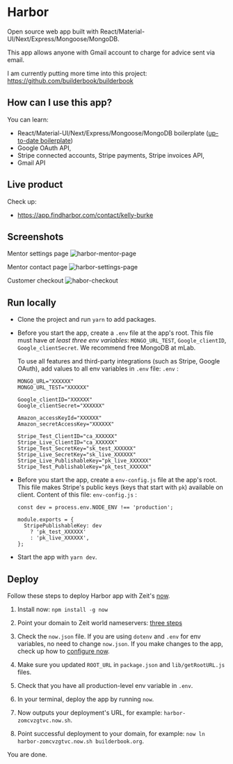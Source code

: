 # Harbor
Open source web app built with React/Material-UI/Next/Express/Mongoose/MongoDB.

This app allows anyone with Gmail account to charge for advice sent via email.

I am currently putting more time into this project:
https://github.com/builderbook/builderbook


## How can I use this app?

You can learn:
- React/Material-UI/Next/Express/Mongoose/MongoDB boilerplate ([up-to-date boilerplate](https://github.com/builderbook/builderbook))
- Google OAuth API, 
- Stripe connected accounts, Stripe payments, Stripe invoices API,
- Gmail API


## Live product

Check up:
- https://app.findharbor.com/contact/kelly-burke


## Screenshots

Mentor settings page
![harbor-mentor-page](https://user-images.githubusercontent.com/10218864/35487210-e5c3dd44-042d-11e8-8e6c-2e4673fac929.png)

Mentor contact page
![harbor-settings-page](https://user-images.githubusercontent.com/10218864/35487211-e5dcb77e-042d-11e8-9fa7-1fe6eb151ef4.png)

Customer checkout
![habor-checkout](https://user-images.githubusercontent.com/10218864/35487337-3bbb9006-042f-11e8-80da-4cfab3a17fbb.png)


## Run locally
- Clone the project and run `yarn` to add packages.
- Before you start the app, create a `.env` file at the app's root. This file must have _at least three env variables_: `MONGO_URL_TEST`, `Google_clientID`, `Google_clientSecret`. We recommend free MongoDB at mLab.

  To use all features and third-party integrations (such as Stripe, Google OAuth), add values to all env variables in `.env` file:
  `.env` :
  ```
  MONGO_URL="XXXXXX"
  MONGO_URL_TEST="XXXXXX"

  Google_clientID="XXXXXX"
  Google_clientSecret="XXXXXX"

  Amazon_accessKeyId="XXXXXX"
  Amazon_secretAccessKey="XXXXXX"
  
  Stripe_Test_ClientID="ca_XXXXXX"
  Stripe_Live_ClientID="ca_XXXXXX"
  Stripe_Test_SecretKey="sk_test_XXXXXX"
  Stripe_Live_SecretKey="sk_live_XXXXXX"
  Stripe_Live_PublishableKey="pk_live_XXXXXX"
  Stripe_Test_PublishableKey="pk_test_XXXXXX"
  ```

- Before you start the app, create a `env-config.js` file at the app's root. This file makes Stripe's public keys (keys that start with `pk`) available on client. Content of this file:
  `env-config.js` :
  ```
  const dev = process.env.NODE_ENV !== 'production';

  module.exports = {
    StripePublishableKey: dev
      ? 'pk_test_XXXXXX'
      : 'pk_live_XXXXXX',
  };
  ```

- Start the app with `yarn dev`.


## Deploy
Follow these steps to deploy Harbor app with Zeit's [now](https://zeit.co/now).

1. Install now: `npm install -g now`

2. Point your domain to Zeit world nameservers: [three steps](https://zeit.co/world#get-started)

3. Check the `now.json` file. If you are using `dotenv` and `.env` for env variables, no need to change `now.json`. If you make changes to the app, check up how to [configure now](https://zeit.co/docs/features/configuration).

4. Make sure you updated `ROOT_URL` in `package.json` and `lib/getRootURL.js` files.

5. Check that you have all production-level env variable in `.env`. 

6. In your terminal, deploy the app by running `now`.

7. Now outputs your deployment's URL, for example: `harbor-zomcvzgtvc.now.sh`.

8. Point successful deployment to your domain, for example: `now ln harbor-zomcvzgtvc.now.sh builderbook.org`.

You are done.
